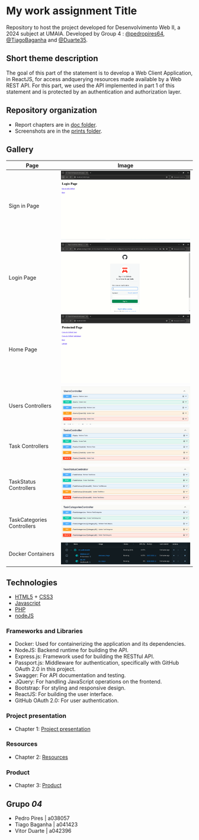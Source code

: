 # My work assignment Title

Repository to host the project developed for Desenvolvimento Web II, a 2024 subject at UMAIA. Developed by Group 4 : [@pedropires64](https://github.com/pedropires64), [@TiagoBaganha](https://github.com/TiagoBaganha) and [@Duarte35](https://github.com/Duarte35).

## Short theme description

The goal of this part of the statement is to develop a Web Client Application, in ReactJS, for access andquerying resources made available by a Web REST API.
For this part, we used the API implemented in part 1 of this statement and is protected by an authentication and authorization layer.

## Repository organization

* Report chapters are in [doc folder](https://github.com/inf23dw2g04/m1_auth/tree/87ad19417134d7fd110909cee4a6e6486e24fc00/docs).
* Screenshots are in the [prints folder](https://github.com/inf23dw2g04/m1_auth/tree/ffe74d09e8303b5bc89a785097a6f44a4885cccd/prints).


## Gallery

| Page      | Image |
| ----------- | ----------- |
| Sign in Page      | ![Drag Racing](https://github.com/inf23dw2g04/m1_auth/blob/cc75bd230b71a8eca46d14f72f03cbc7a99fc458/prints/login.png)       |
| Login Page  | ![Drag Racing](https://github.com/inf23dw2g04/m1_auth/blob/cc75bd230b71a8eca46d14f72f03cbc7a99fc458/prints/login%20email.png)       |
| Home Page | ![Drag Racing](https://github.com/inf23dw2g04/m1_auth/blob/cc75bd230b71a8eca46d14f72f03cbc7a99fc458/prints/home.png)       |
| Users Controllers      | ![Drag Racing](https://github.com/inf23dw2g04/m1_auth/blob/cc75bd230b71a8eca46d14f72f03cbc7a99fc458/prints/userscontroller.png)       |
| Task Controllers   | ![Drag Racing](https://github.com/inf23dw2g04/m1_auth/blob/68aabe1304f6cb326d8c2dd543741b605626c0a7/prints/task%20controllers.png)       |
| TaskStatus Controllers | ![[Drag Racing]()](https://github.com/inf23dw2g04/m1_auth/blob/68aabe1304f6cb326d8c2dd543741b605626c0a7/prints/taskstatus%20controller.png)       |
| TaskCategories Controllers      | ![Drag Racing](https://github.com/inf23dw2g04/m1_auth/blob/cc75bd230b71a8eca46d14f72f03cbc7a99fc458/prints/taskcategories%20controller.png)       |
| Docker Containers   | ![[Drag Racing](./prints/containers docker.png)](https://github.com/inf23dw2g04/m1_auth/blob/ffd82e6b820abd8b9df73962ef90471c56171204/prints/containers%20docker.png)       |

## Technologies

* [HTML5](https://html.spec.whatwg.org/multipage/) + [CSS3](https://www.w3.org/Style/CSS/)
* [Javascript](https://developer.mozilla.org/en-US/docs/Learn/JavaScript)
* [PHP](https://www.php.net/)
* [nodeJS](https://nodejs.org/en/)


### Frameworks and Libraries

* Docker: Used for containerizing the application and its dependencies.
* NodeJS: Backend runtime for building the API.
* Express.js: Framework used for building the RESTful API.
* Passport.js: Middleware for authentication, specifically with GitHub OAuth 2.0 in this project.
* Swagger: For API documentation and testing.
* JQuery: For handling JavaScript operations on the frontend.
* Bootstrap: For styling and responsive design.
* ReactJS: For building the user interface.
* GitHub OAuth 2.0: For user authentication.


### Project presentation
* Chapter 1: [Project presentation](https://github.com/inf23dw2g04/m1_auth/blob/8caba60bc80a5222618b35b9ab91aa2e1677f591/docs/Product.md)
### Resources
* Chapter 2: [Resources](https://github.com/inf23dw2g04/m1_auth/blob/8caba60bc80a5222618b35b9ab91aa2e1677f591/docs/Resources.md)
### Product
* Chapter 3: [Product](https://github.com/inf23dw2g04/m1_auth/blob/8caba60bc80a5222618b35b9ab91aa2e1677f591/docs/projectpresentation.md)


## Grupo _04_
* Pedro Pires | a038057
* Tiago Baganha | a041423
* Vitor Duarte | a042396
